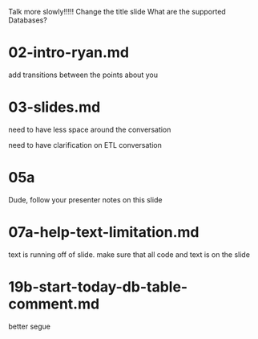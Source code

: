 Talk more slowly!!!!!
Change the title slide
What are the supported Databases?

# 02-intro-ryan.md

add transitions between the points about you

# 03-slides.md

need to have less space around the conversation

need to have clarification on ETL conversation

# 05a

Dude, follow your presenter notes on this slide

# 07a-help-text-limitation.md

text is running off of slide. make sure that all code and text is on the slide

# 19b-start-today-db-table-comment.md

better segue
